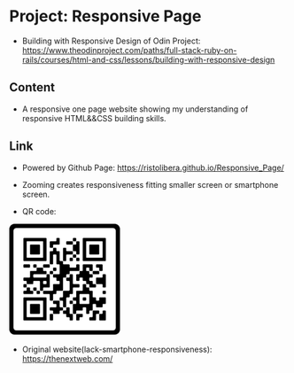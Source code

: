 # Project: Responsive Page

- Building with Responsive Design of Odin Project:
https://www.theodinproject.com/paths/full-stack-ruby-on-rails/courses/html-and-css/lessons/building-with-responsive-design

## Content

- A responsive one page website showing my understanding of responsive HTML&&CSS building skills.

## Link

- Powered by Github Page:
https://ristolibera.github.io/Responsive_Page/

- Zooming creates responsiveness fitting smaller screen or smartphone screen.

- QR code:

<img src="https://raw.githubusercontent.com/RistoLibera/Responsive_Page/main/QR-code.png" width="200"/>

- Original website(lack-smartphone-responsiveness):
https://thenextweb.com/


